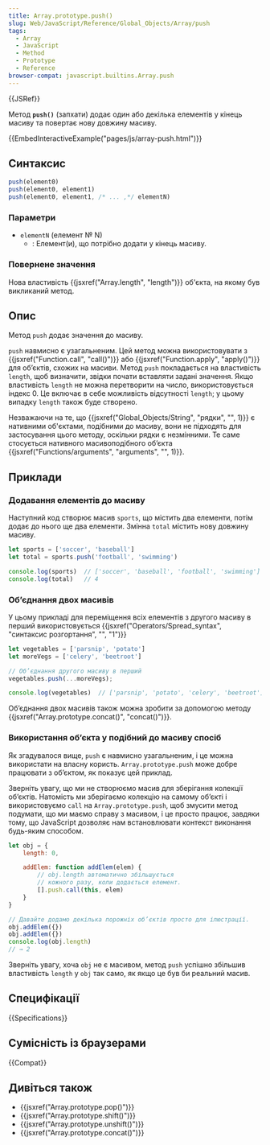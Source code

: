 ```yaml
---
title: Array.prototype.push()
slug: Web/JavaScript/Reference/Global_Objects/Array/push
tags:
  - Array
  - JavaScript
  - Method
  - Prototype
  - Reference
browser-compat: javascript.builtins.Array.push
---
```


{{JSRef}}

Метод **`push()`** (запхати) додає один або декілька елементів у кінець
масиву та повертає нову довжину масиву.

{{EmbedInteractiveExample("pages/js/array-push.html")}}

## Синтаксис

```js
push(element0)
push(element0, element1)
push(element0, element1, /* ... ,*/ elementN)
```

### Параметри

- `elementN` (елемент № N)
  - : Елемент(и), що потрібно додати у кінець масиву.

### Повернене значення

Нова властивість {{jsxref("Array.length", "length")}} об'єкта, на якому
був викликаний метод.

## Опис

Метод `push` додає значення до масиву.

`push` навмисно є узагальненим. Цей метод можна використовувати з
{{jsxref("Function.call", "call()")}} або {{jsxref("Function.apply", "apply()")}}
для об’єктів, схожих на масиви. Метод `push` покладається на властивість `length`,
щоб визначити, звідки почати вставляти задані значення. Якщо властивість `length` не можна перетворити на число,
використовується індекс 0. Це включає в себе можливість відсутності `length`; у цьому випадку
`length` також буде створено.

Незважаючи на те, що {{jsxref("Global_Objects/String", "рядки", "", 1)}} є нативними об'єктами,
подібними до масиву, вони не підходять для застосування цього методу, оскільки рядки є незмінними.
Те саме стосується нативного
масивоподібного об’єкта {{jsxref("Functions/arguments", "arguments", "", 1)}}.

## Приклади

### Додавання елементів до масиву

Наступний код створює масив `sports`, що містить два елементи, потім
додає до нього ще два елементи. Змінна `total` містить нову довжину масиву.

```js
let sports = ['soccer', 'baseball']
let total = sports.push('football', 'swimming')

console.log(sports)  // ['soccer', 'baseball', 'football', 'swimming']
console.log(total)   // 4
```

### Об’єднання двох масивів

У цьому прикладі для переміщення всіх елементів з другого масиву в перший
використовується {{jsxref("Operators/Spread_syntax", "синтаксис розгортання", "", "1")}}

```js
let vegetables = ['parsnip', 'potato']
let moreVegs = ['celery', 'beetroot']

// Об’єднання другого масиву в перший
vegetables.push(...moreVegs);

console.log(vegetables)  // ['parsnip', 'potato', 'celery', 'beetroot']
```

Об’єднання двох масивів також можна зробити за допомогою методу {{jsxref("Array.prototype.concat()", "concat()")}}.

### Використання об’єкта у подібний до масиву спосіб

Як згадувалося вище, `push` є навмисно узагальненим, і це можна використати
на власну користь. `Array.prototype.push` може добре працювати з об’єктом,
як показує цей приклад.

Зверніть увагу, що ми не створюємо масив для зберігання колекції об’єктів. Натомість ми зберігаємо
колекцію на самому об’єкті і використовуємо `call` на
`Array.prototype.push`, щоб змусити метод подумати, що ми маємо справу з масивом, і це просто працює,
завдяки тому, що JavaScript дозволяє нам встановлювати контекст виконання будь-яким способом.

```js
let obj = {
    length: 0,

    addElem: function addElem(elem) {
        // obj.length автоматично збільшується
        // кожного разу, коли додається елемент.
        [].push.call(this, elem)
    }
}

// Давайте додамо декілька порожніх об’єктів просто для ілюстрації.
obj.addElem({})
obj.addElem({})
console.log(obj.length)
// → 2
```

Зверніть увагу, хоча `obj` не є масивом, метод `push`
успішно збільшив властивість `length` у `obj` так само,
як якщо це був би реальний масив.

## Специфікації

{{Specifications}}

## Сумісність із браузерами

{{Compat}}

## Дивіться також

- {{jsxref("Array.prototype.pop()")}}
- {{jsxref("Array.prototype.shift()")}}
- {{jsxref("Array.prototype.unshift()")}}
- {{jsxref("Array.prototype.concat()")}}
